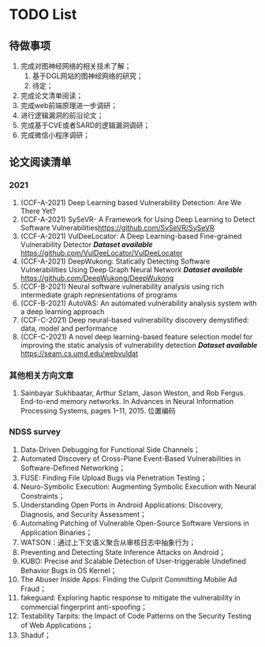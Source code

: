 <!--
 * @Author: Suez_kip 287140262@qq.com
 * @Date: 2022-11-23 16:15:03
 * @LastEditTime: 2022-12-08 16:58:57
 * @LastEditors: Suez_kip
 * @Description: 
-->

# TODO List

## 待做事项

1. 完成对图神经网络的相关技术了解；
   1. 基于DGL网站的图神经网络的研究；
   2. 待定；
2. 完成论文清单阅读；
3. 完成web前端原理进一步调研；
4. 进行逻辑漏洞的前沿论文；
5. 完成基于CVE或者SARD的逻辑漏洞调研；
6. 完成微信小程序调研；

## 论文阅读清单

### 2021

1. (CCF-A-2021) Deep Learning based Vulnerability Detection: Are We There Yet?
2. (CCF-A-2021) SySeVR- A Framework for Using Deep Learning to Detect Software Vulnerabilities<https://github.com/SySeVR/SySeVR>
3. (CCF-A-2021) VulDeeLocator: A Deep Learning-based Fine-grained Vulnerability Detector  ***Dataset available***  <https://github.com/VulDeeLocator/VulDeeLocator>
4. (CCF-A-2021) DeepWukong: Statically Detecting Software Vulnerabilities Using Deep Graph Neural Network  ***Dataset available***  <https://github.com/DeepWukong/DeepWukong>
5. (CCF-B-2021) Neural software vulnerability analysis using rich intermediate graph representations of programs
6. (CCF-B-2021) AutoVAS: An automated vulnerability analysis system with a deep learning approach
7. (CCF-C-2021) Deep neural-based vulnerability discovery demystified: data, model and performance
8. (CCF-C-2021) A novel deep learning-based feature selection model for improving the static analysis of vulnerability detection ***Dataset available*** <https://seam.cs.umd.edu/webvuldat>

### 其他相关方向文章

1. Sainbayar Sukhbaatar, Arthur Szlam, Jason Weston, and Rob Fergus. End-to-end memory networks. In Advances in Neural Information Processing Systems, pages 1–11, 2015. 位置编码

### NDSS survey

1. Data-Driven Debugging for Functional Side Channels；
2. Automated Discovery of Cross-Plane Event-Based Vulnerabilities in Software-Defined Networking；
3. FUSE: Finding File Upload Bugs via Penetration Testing；
4. Neuro-Symbolic Execution: Augmenting Symbolic Execution with Neural Constraints；
5. Understanding Open Ports in Android Applications: Discovery, Diagnosis, and Security Assessment；
6. Automating Patching of Vulnerable Open-Source Software Versions in Application Binaries；
7. WATSON：通过上下文语义聚合从审核日志中抽象行为；
8. Preventing and Detecting State Inference Attacks on Android；
9. KUBO: Precise and Scalable Detection of User-triggerable Undefined Behavior Bugs in OS Kernel；
10. The Abuser Inside Apps: Finding the Culprit Committing Mobile Ad Fraud；
11. fakeguard: Exploring haptic response to mitigate the vulnerability in commercial fingerprint anti-spoofing；
12. Testability Tarpits: the Impact of Code Patterns on the Security Testing of Web Applications；
13. Shaduf；
